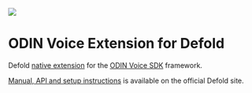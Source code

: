 ![](https://img.shields.io/badge/ODIN-1.8.1-green)

# ODIN Voice Extension for Defold

Defold [native extension](https://www.defold.com/manuals/extensions/) for the [ODIN Voice SDK](https://odin.4players.io/) framework.

[Manual, API and setup instructions](https://www.defold.com/extension-odin/) is available on the official Defold site.
